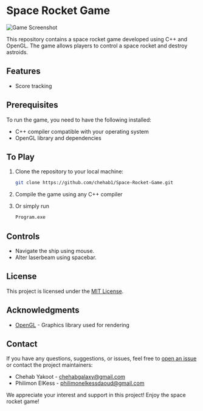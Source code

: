 # Space Rocket Game

![Game Screenshot](screenshot.png)

This repository contains a space rocket game developed using C++ and OpenGL. The game allows players to control a space rocket and destroy astroids.

## Features

- Score tracking 

## Prerequisites

To run the game, you need to have the following installed:

- C++ compiler compatible with your operating system
- OpenGL library and dependencies

## To Play

1. Clone the repository to your local machine:

   ```bash
   git clone https://github.com/chehab1/Space-Rocket-Game.git
   ```

2. Compile the game using any C++ compiler

3. Or simply run 
   ```bash
   Program.exe
   ```

## Controls

- Navigate the ship using mouse.
- Alter laserbeam using spacebar.

## License

This project is licensed under the [MIT License](LICENSE).

## Acknowledgments

- [OpenGL](https://www.opengl.org/) - Graphics library used for rendering

## Contact

If you have any questions, suggestions, or issues, feel free to [open an issue](https://github.com/chehab1/Space-Rocket-Game/issues) or contact the project maintainers:

- Chehab Yakoot - chehabgalaxy@gmail.com
- Philimon ElKess - philimonelkessdaoud@gmail.com

We appreciate your interest and support in this project! Enjoy the space rocket game!
